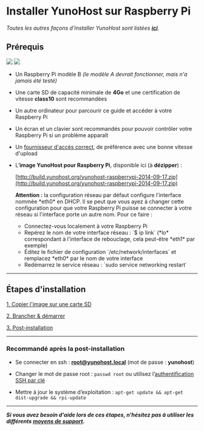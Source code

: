 # Installer YunoHost sur Raspberry Pi

*Toutes les autres façons d'installer YunoHost sont listées **[ici](/install_fr)**.*

## Prérequis

<img src="https://yunohost.org/images/raspberry-pi-model-b.jpg">
<img src="https://yunohost.org/images/sdcard.jpg">

* Un Raspberry Pi modèle B *(le modèle A devrait fonctionner, mais n'a jamais été testé)*
* Une carte SD de capacité minimale de **4Go** et une certification de vitesse **class10** sont recommandées
* Un autre ordinateur pour parcourir ce guide et accéder à votre Raspberry Pi
* Un écran et un clavier sont recommandés pour pouvoir contrôler votre Raspberry Pi si un problème apparaît
* Un [fournisseur d'accès correct](/isp_fr), de préférence avec une bonne vitesse d'upload
* L’**image YunoHost pour Raspberry Pi**, disponible ici (à **dézipper**) :

    [http://build.yunohost.org/yunohost-raspberrypi-2014-09-17.zip](http://build.yunohost.org/yunohost-raspberrypi-2014-09-17.zip)

    <div class="alert alert-warning">
    <b>Attention :</b> la configuration réseau par défaut configure l'interface nommée *eth0* en DHCP. Il se peut que vous ayez à changer cette configuration pour que votre Raspberry Pi puisse se connecter à votre réseau si l'interface porte un autre nom. Pour ce faire :
    <ul>
    <li>Connectez-vous localement à votre Raspberry Pi</li>
    <li>Repérez le nom de votre interface réseau : `$ ip link` (*lo* correspondant à l'interface de rebouclage, cela peut-être *eth1* par exemple)</li>
    <li>Éditez le fichier de configuration `/etc/network/interfaces` et remplacez *eth0* par le nom de votre interface</li>
    <li>Redémarrez le service réseau : `sudo service networking restart`</li>
    </ul>
    </div>

---

## Étapes d'installation

<a class="btn btn-lg btn-default" href="/copy_image_fr">1. Copier l'image sur une carte SD</a>

<a class="btn btn-lg btn-default" href="/plug_and_boot_fr">2. Brancher & démarrer</a>

<a class="btn btn-lg btn-default" href="/postinstall_fr">3. Post-installation</a>

---

### Recommandé après la post-installation

* Se connecter en ssh : **root@yunohost.local** (mot de passe : **yunohost**)
* Changer le mot de passe root : ```passwd root``` ou utilisez l’[authentification SSH par clé](security_fr)

* Mettre à jour le système d’exploitation : ```apt-get update && apt-get dist-upgrade && rpi-update```

---
***Si vous avez besoin d'aide lors de ces étapes, n'hésitez pas à utiliser les différents [moyens de support](/support_fr).***


